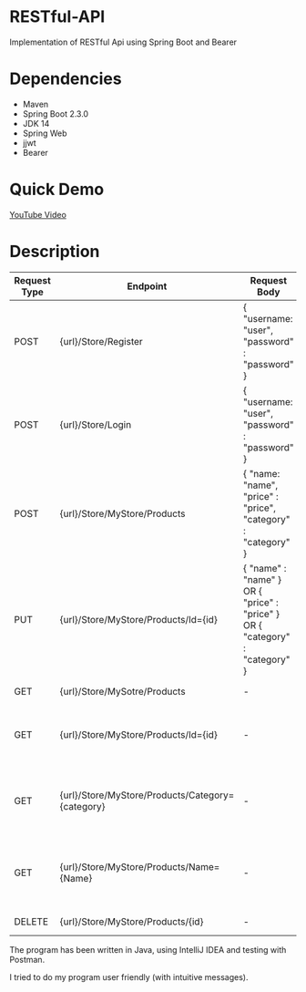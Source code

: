 # RESTful-API
Implementation of RESTful Api using Spring Boot and Bearer

# Dependencies
- Maven
- Spring Boot 2.3.0
- JDK 14
- Spring Web
- jjwt
- Bearer

# Quick Demo
[YouTube Video](https://www.youtube.com/watch?v=fTmU94QvHcQ&feature=youtu.be)

# Description

| Request Type  | Endpoint | Request Body | Purpose |
| ------------- | ------------- | ------------- | ------------- |
| POST  | {url}/Store/Register  | { "username: "user", "password" : "password" }  | Creates an user  |
| POST  | {url}/Store/Login  | { "username: "user", "password" : "password" }  | Main purpose for loggin in. It will return a Bearer token!  |
| POST  | {url}/Store/MyStore/Products  | { "name: "name", "price" : "price", "category" : "category" }  | Adds a product to the list!  |
| PUT  | {url}/Store/MyStore/Products/Id={id}  | { "name" : "name" } OR { "price" : "price" } OR  { "category" : "category" } | Updates the product with the id with a new name/category/price  |
| GET  | {url}/Store/MySotre/Products  | -  | Retrieves the list with products  |
| GET  | {url}/Store/MyStore/Products/Id={id}  | -  | {id} needs to be replaced with the wanted it. It will return the product with that id!  |
| GET  | {url}/Store/MyStore/Products/Category={category}  | -  | {category} has to be replaced with searched category. It will return a list with products in that category!  |
| GET  | {url}/Store/MyStore/Products/Name={Name}  | -  | {name} has to be replaced with searched name. It will return the info for the product with that name!  |
| DELETE  | {url}/Store/MyStore/Products/{id}  | -  | Deletes the product with that id!  |


The program has been written in Java, using IntelliJ IDEA and testing with Postman.

I tried to do my program user friendly (with intuitive messages).
